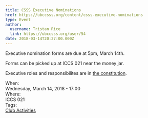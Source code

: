 ```yaml
---
title: CSSS Executive Nominations 
href: https://ubccsss.org/content/csss-executive-nominations
type: Event
author:
  username: Tristan Rice
  link: https://ubccsss.org/user/54
date: 2018-03-14T20:27:00.000Z
---
```


<div class="field field-name-body field-type-text-with-summary field-label-hidden"><div class="field-items"><div class="field-item even"><p>Executive nomination forms are due at 5pm, March 14th.</p>

<p>Forms can be picked up at ICCS 021 near the money jar.</p>

<p>Executive roles and responsibilites are in <a href="https://ubccsss.org/club/about/constitution">the constitution</a>.</p>
</div></div></div><div class="field field-name-field-dates field-type-datetime field-label-above"><div class="field-label">When:&#xA0;</div><div class="field-items"><div class="field-item even"><span class="date-display-single">Wednesday, March 14, 2018 - 17:00</span></div></div></div><div class="field field-name-field-location field-type-text field-label-above"><div class="field-label">Where:&#xA0;</div><div class="field-items"><div class="field-item even">ICCS 021</div></div></div>    <footer>
    <div class="field field-name-field-tags field-type-taxonomy-term-reference field-label-above"><div class="field-label">Tags:&#xA0;</div><div class="field-items"><div class="field-item even"><a href="/club">Club Activities</a></div></div></div>      </footer>